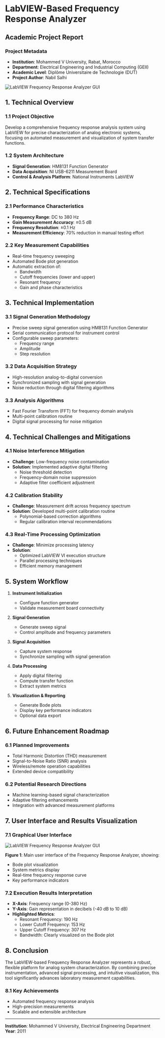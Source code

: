 # LabVIEW-Based Frequency Response Analyzer
## Academic Project Report

### Project Metadata
- **Institution**: Mohammed V University, Rabat, Morocco
- **Department**: Electrical Engineering and Industrial Computing (GEII)
- **Academic Level**: Diplôme Universitaire de Technologie (DUT)
- **Project Author**: Nabil Salhi

![LabVIEW Frequency Response Analyzer GUI](./Media/Frequency_Analysis_GUI.png)

## 1. Technical Overview

### 1.1 Project Objective
Develop a comprehensive frequency response analysis system using LabVIEW for precise characterization of analog electronic systems, focusing on automated measurement and visualization of system transfer functions.

### 1.2 System Architecture
- **Signal Generation**: HM8131 Function Generator
- **Data Acquisition**: NI USB-6211 Measurement Board
- **Control & Analysis Platform**: National Instruments LabVIEW

## 2. Technical Specifications

### 2.1 Performance Characteristics
- **Frequency Range**: DC to 380 Hz
- **Gain Measurement Accuracy**: ±0.5 dB
- **Frequency Resolution**: ±0.1 Hz
- **Measurement Efficiency**: 70% reduction in manual testing effort

### 2.2 Key Measurement Capabilities
- Real-time frequency sweeping
- Automated Bode plot generation
- Automatic extraction of:
  - Bandwidth
  - Cutoff frequencies (lower and upper)
  - Resonant frequency
  - Gain and phase characteristics

## 3. Technical Implementation

### 3.1 Signal Generation Methodology
- Precise sweep signal generation using HM8131 Function Generator
- Serial communication protocol for instrument control
- Configurable sweep parameters:
  - Frequency range
  - Amplitude
  - Step resolution

### 3.2 Data Acquisition Strategy
- High-resolution analog-to-digital conversion
- Synchronized sampling with signal generation
- Noise reduction through digital filtering algorithms

### 3.3 Analysis Algorithms
- Fast Fourier Transform (FFT) for frequency domain analysis
- Multi-point calibration routine
- Digital signal processing for noise mitigation

## 4. Technical Challenges and Mitigations

### 4.1 Noise Interference Mitigation
- **Challenge**: Low-frequency noise contamination
- **Solution**: Implemented adaptive digital filtering
  - Noise threshold detection
  - Frequency-domain noise suppression
  - Adaptive filter coefficient adjustment

### 4.2 Calibration Stability
- **Challenge**: Measurement drift across frequency spectrum
- **Solution**: Developed multi-point calibration routine
  - Polynomial-based correction algorithms
  - Regular calibration interval recommendations

### 4.3 Real-Time Processing Optimization
- **Challenge**: Minimize processing latency
- **Solution**: 
  - Optimized LabVIEW VI execution structure
  - Parallel processing techniques
  - Efficient memory management

## 5. System Workflow

1. **Instrument Initialization**
   - Configure function generator
   - Validate measurement board connectivity

2. **Signal Generation**
   - Generate sweep signal
   - Control amplitude and frequency parameters

3. **Signal Acquisition**
   - Capture system response
   - Synchronize sampling with signal generation

4. **Data Processing**
   - Apply digital filtering
   - Compute transfer function
   - Extract system metrics

5. **Visualization & Reporting**
   - Generate Bode plots
   - Display key performance indicators
   - Optional data export

## 6. Future Enhancement Roadmap

### 6.1 Planned Improvements
- Total Harmonic Distortion (THD) measurement
- Signal-to-Noise Ratio (SNR) analysis
- Wireless/remote operation capabilities
- Extended device compatibility

### 6.2 Potential Research Directions
- Machine learning-based signal characterization
- Adaptive filtering enhancements
- Integration with advanced measurement platforms
<!--
## 7. Repository Structure

```
  LabVIEW_Frequency_Response_Analyzer/
  ├── docs/
  │   └── technical_report.md
  ├── src/
  │   ├── main_vi/
  │   └── calibration_routines/
  ├── tests/
  │   └── validation_scripts/
  ├── examples/
  │   └── sample_measurements/
  ├── README.md
  └── LICENSE
```
-->
## 7. User Interface and Results Visualization

### 7.1 Graphical User Interface

![LabVIEW Frequency Response Analyzer GUI](./Media/Frequency_Analysis_GUI.png)

**Figure 1**: Main user interface of the Frequency Response Analyzer, showing:
- Bode plot visualization
- System metrics display
- Real-time frequency response curve
- Key performance indicators

### 7.2 Execution Results Interpretation
- **X-Axis**: Frequency range (0-380 Hz)
- **Y-Axis**: Gain representation in decibels (-40 dB to 10 dB)
- **Highlighted Metrics**:
  - Resonant Frequency: 190 Hz
  - Lower Cutoff Frequency: 153 Hz
  - Upper Cutoff Frequency: 307 Hz
  - Bandwidth: Clearly visualized on the Bode plot


## 8. Conclusion

The LabVIEW-based Frequency Response Analyzer represents a robust, flexible platform for analog system characterization. By combining precise instrumentation, advanced signal processing, and intuitive visualization, this tool significantly advances laboratory measurement capabilities.

### 8.1 Key Achievements
- Automated frequency response analysis
- High-precision measurements
- Scalable and extensible architecture

---
<!--
**Academic Advisor**: -->
**Institution**: Mohammed V University, Electrical Engineering Department
**Year**: 2011
